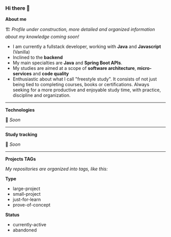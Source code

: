 ### Hi there 👋

**About me**

🏗️ _Profile under construction, more detailed and organized information about my knowledge coming soon!_
- I am currently a fullstack developer, working with **Java** and **Javascript** (Vanilla)
- Inclined to the **backend**
- My main specialties are **Java** and **Spring Boot APIs**.
- My studies are aimed at a scope of **software architecture**, **micro-services** and **code quality**
- Enthusiastic about what I call "freestyle study". It consists of not just being tied to completing courses, books or certifications. Always seeking for a more productive and enjoyable study time, with practice, discipline and organization.

---

**Technologies**

🚧 *Soon*

---

**Study tracking**

🚧 *Soon*

---

**Projects TAGs**

_My repositories are organized into tags, like this:_

  **Type**
  
  - large-project
  - small-project
  - just-for-learn
  - prove-of-concept
  
  **Status**
  
  - currently-active
  - abandoned









<!--
**Narvane/narvane** is a ✨ _special_ ✨ repository because its `README.md` (this file) appears on your GitHub profile.
🚧
Here are some ideas to get you started:

- 🔭 I’m currently working on ...
- 🌱 I’m currently learning ...
- 👯 I’m looking to collaborate on ...
- 🤔 I’m looking for help with ...
- 💬 Ask me about ...
- 📫 How to reach me: ...
- 😄 Pronouns: ...
- ⚡ Fun fact: ...
Main Project: my-routine

Hello!
If you here to see my repositories, they are organized into tags, like this:

**Type**

- large-project
- small-project
- just-for-learn
- prove-of-concept

**Status**

- currently-active
- abandoned

To filter, simply type these terms into the filter.
-->

